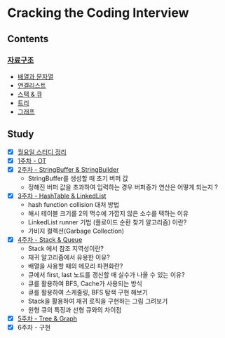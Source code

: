 # Cracking the Coding Interview

## Contents

### [자료구조](https://www.notion.so/seokrae/3ec9f311bd3a4fc883440e7363fa9a2c)

* [배열과 문자열](https://github.com/SeokRae/java-in-action/tree/8de3c75e0f149ff972c713906a0b1f3c9cb74071/java-in-interview/docs/contents/1.배열과문자열.md)
* [연결리스트](https://github.com/SeokRae/java-in-action/tree/8de3c75e0f149ff972c713906a0b1f3c9cb74071/java-in-interview/docs/contents/2.연결리스트.md)
* [스택 & 큐](https://github.com/SeokRae/java-in-action/tree/8de3c75e0f149ff972c713906a0b1f3c9cb74071/java-in-interview/docs/contents/3.스택과큐.md)
* [트리](https://github.com/SeokRae/java-in-action/tree/8de3c75e0f149ff972c713906a0b1f3c9cb74071/java-in-interview/docs/contents/4.트리.md)
* [그래프](https://github.com/SeokRae/java-in-action/tree/8de3c75e0f149ff972c713906a0b1f3c9cb74071/java-in-interview/docs/contents/5.그래프.md)

## Study

* [x] [월요일 스터디 정리](https://www.notion.so/seokrae/2020-4db5e56dc5024889a721b4c39760aad5)
* [x] [1주차 - OT](https://github.com/SeokRae/java-in-action/tree/8de3c75e0f149ff972c713906a0b1f3c9cb74071/java-in-interview/docs/study/20210118.md)
* [x] [2주차 - StringBuffer & StringBuilder](https://github.com/SeokRae/java-in-action/tree/8de3c75e0f149ff972c713906a0b1f3c9cb74071/java-in-interview/docs/study/20210125.md)
    * StringBuffer를 생성할 때 초기 버퍼 값
    * 정해진 버퍼 값을 초과하여 입력하는 경우 버퍼증가 연산은 어떻게 되는지 ?
* [x] [3주차 - HashTable & LinkedList](https://github.com/SeokRae/java-in-action/tree/8de3c75e0f149ff972c713906a0b1f3c9cb74071/java-in-interview/docs/study/20210208.md)
    * hash function collision 대처 방법
    * 해시 테이블 크기를 2의 멱수에 가깝지 않은 소수를 택하는 이유
    * LinkedList runner 기법 \(플로이드 순환 찾기 알고리즘\) 이란?
    * 가비지 컬렉션\(Garbage Collection\)
* [x] [4주차 - Stack & Queue](https://github.com/SeokRae/java-in-action/tree/8de3c75e0f149ff972c713906a0b1f3c9cb74071/java-in-interview/docs/study/20210215.md)
    * Stack 에서 참조 지역성이란?
    * 재귀 알고리즘에서 유용한 이유?
    * 배열을 사용할 때의 메모리 파편화란?
    * 큐에서 first, last 노드를 갱신할 때 실수가 나올 수 있는 이유?
    * 큐를 활용하여 BFS, Cache가 사용되는 방식
    * 큐를 활용하여 스케줄링, BFS 탐색 구현 해보기
    * Stack을 활용하여 재귀 로직을 구현하는 그림 그려보기
    * 원형 큐의 특징과 선형 큐와의 차이점
* [x] [5주차 - Tree & Graph](https://github.com/SeokRae/java-in-action/tree/8de3c75e0f149ff972c713906a0b1f3c9cb74071/java-in-interview/docs/study/20210222.md)
* [x] 6주차 - 구현
